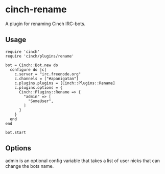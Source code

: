 # cinch-rename

A plugin for renaming Cinch IRC-bots.

## Usage

    require 'cinch'
    require 'cinch/plugins/rename'

    bot = Cinch::Bot.new do
      configure do |c|
        c.server = "irc.freenode.org"
        c.channels = ["#apanigatan"]
        c.plugins.plugins = [Cinch::Plugins::Rename]
        c.plugins.options = {
          Cinch::Plugins::Rename => {
            "admin" => [
              "SomeUser",
            ]
          }
        }
      end
    end

    bot.start

## Options

admin is an optional config variable that takes a list of user nicks that can change the bots name.

